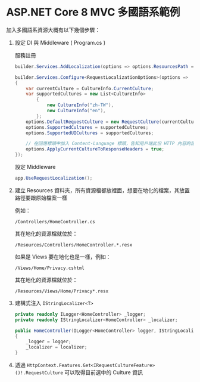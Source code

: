 # ASP.NET Core 8 MVC 多國語系範例

加入多國語系資源大概有以下幾個步驟：

1. 設定 DI 與 Middleware ( Program.cs )

    服務註冊

    ```cs
    builder.Services.AddLocalization(options => options.ResourcesPath = "Resources");
    
    builder.Services.Configure<RequestLocalizationOptions>(options =>
    {
        var currentCulture = CultureInfo.CurrentCulture;
        var supportedCultures = new List<CultureInfo>
            {
                new CultureInfo("zh-TW"),
                new CultureInfo("en"),
            };
        options.DefaultRequestCulture = new RequestCulture(currentCulture);
        options.SupportedCultures = supportedCultures;
        options.SupportedUICultures = supportedCultures;
    
        // 在回應標頭中加入 Content-Language 標頭，告知用戶端此份 HTTP 內容的語言為何
        options.ApplyCurrentCultureToResponseHeaders = true;
    });
    ```

    設定 Middleware

    ```cs
    app.UseRequestLocalization();
    ```

1. 建立 Resources 資料夾，所有資源檔都放裡面，想要在地化的檔案，其放置路徑要跟原始檔案一樣

   例如：

   ```
   /Controllers/HomeController.cs
   ```

   其在地化的資源檔就位於：

   ```
   /Resources/Controllers/HomeController.*.resx
   ```

   如果是 Views 要在地化也是一樣，例如：

   ```
   /Views/Home/Privacy.cshtml
   ```

   其在地化的資源檔就位於：

   ```
   /Resources/Views/Home/Privacy*.resx
   ```
   
4. 建構式注入 `IStringLocalizer<T>`

    ```cs
    private readonly ILogger<HomeController> _logger;
    private readonly IStringLocalizer<HomeController> _localizer;
    
    public HomeController(ILogger<HomeController> logger, IStringLocalizer<HomeController> localizer)
    {
        _logger = logger;
        _localizer = localizer;
    }
    ```

5. 透過 `HttpContext.Features.Get<IRequestCultureFeature>()!.RequestCulture` 可以取得目前選中的 Culture 資訊
